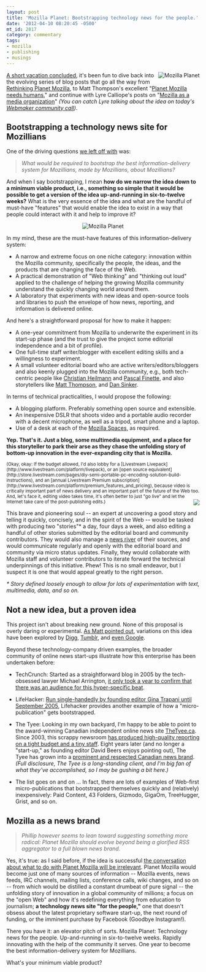 ```yaml
---
layout: post
title: 'Mozilla Planet: Bootstrapping technology news for the people.'
date: '2012-04-10 08:20:45 -0500'
mt_id: 2817
category: commentary
tags:
- mozilla
- publishing
- musings
---
```


<img src="/files/mozilla-planet-crop.jpg" alt="Mozilla Planet" style="float: right; margin: 0 0 10px 10px;" />

[A short vacation concluded](http://www.phillipadsmith.com/2012/04/mexico-adventures-in-san-cristobal-de-las-casas-chiapas.html), it's been fun to dive back into the evolving series of blog posts that go all the way from [Rethinking Planet Mozilla](http://www.phillipadsmith.com/2011/12/rethinking-planet-mozilla-the-challenge-of-too-much-signal.html), to Matt Thompson's excellent "[Planet Mozilla needs humans](http://openmatt.org/2012/03/19/planet-mozilla-needs-humans/)," and continue with Lyre Calliope's posts on "[Mozilla as a media organization](http://captaincalliope.net/2012/04/04/mozilla-as-a-media-organization-part-2/)" _(You can catch Lyre talking about the idea on today's [Webmaker community call](https://wiki.mozilla.org/Webmakers/Community_Calls))_.

## Bootstrapping a technology news site for Mozillians

One of the driving questions [we left off with](http://www.phillipadsmith.com/2012/03/an-information-delivery-system-for-mozillians-made-by-mozillians-about-mozillians.html) was:

> _What would be required to bootstrap the best information-delivery system for Mozillians, made by Mozillians, about Mozillians?_

And when I say bootstrapping, I mean **how do we narrow the idea down to a minimum viable product, i.e., something so simple that it would be possible to get a version of the idea up-and-running in six-to-twelve weeks?** What is the very essence of the idea and what are the handful of must-have "features" that would enable the idea to exist in a way that people could interact with it and help to improve it?

<div align="center"><img src="/files/mozilla-planet-full.jpg" alt="Mozilla Planet" /></div>

In my mind, these are the must-have features of this information-delivery system:

* A narrow and extreme focus on one niche category: innovation within the Mozilla community, specifically the people, the ideas, and the products that are changing the face of the Web.
* A practical demonstration of "Web thinking" and "thinking out loud" applied to the challenge of helping the growing Mozilla community understand the quickly changing world around them.
* A laboratory that experiments with new ideas and open-source tools and libraries to push the envelope of how news, reporting, and information is delivered online.

And here's a straightforward proposal for how to make it happen:

* A one-year commitment from Mozilla to underwrite the experiment in its start-up phase (and the trust to give the project some editorial independence and a bit of profile).
* One full-time staff writer/blogger with excellent editing skills and a willingness to experiment.
* A small volunteer editorial board who are active writers/editors/bloggers and also keenly plugged into the Mozilla community, e.g., both tech-centric people like [Christian Heilmann](http://christianheilmann.com/2012/04/09/evangelism-reps-some-tips-on-tech-blogging/) and [Pascal Finette](https://wiki.mozilla.org/Summer_Campaign_2012), and also storytellers like [Matt Thompson](http://openmatt.org), and [Dan Sinker](http://dansinker.com/).

In terms of technical practicalities, I would propose the following:

* A blogging platform. Preferably something open source and extensible.
* An inexpensive DSLR that shoots video and a portable audio recorder with a decent microphone, as well as a tripod, smart phone and a laptop.
* Use of a desk at each of the [Mozilla Spaces](http://www.mozilla.org/en-US/about/mozilla-spaces/), as required.

**Yep. That's it. Just a blog, some multimedia equipment, and a place for this storyteller to park their arse as they chase the unfolding story of bottom-up innovation in the ever-expanding city that is Mozilla.**

<small>
(Okay, okay: If the budget allowed, I'd also lobby for a [Livestream Livepack](http://www.livestream.com/platform/livepack), or an [open source equivalent](http://store.livestream.com/pages/diy-semi-portable-pc-encoding-solution-build-instructions), and an [annual Livestream Premium subscription](http://www.livestream.com/platform/premium_features_and_pricing), because video is critically important part of news delivery and an important part of the future of the Web too. And, let's face it, editing video takes time, it's often better to just "go live" and let the Internet take care of the post-publishing edits.)
</small>

<img src="http://images4.wikia.nocookie.net/__cb20101015155617/muppet/images/thumb/0/02/Kermit-Reporter.jpg/300px-Kermit-Reporter.jpg" style="float: right; margin: 0 0 10px 10px" />

This brave and pioneering soul -- an expert at uncovering a good story and telling it quickly, concisely, and in the spirit of the Web -- would be tasked with producing two "stories"\* a day, four days a week, and also editing a handful of other stories submitted by the editorial board and community contributors. They would also manage a [news river](http://www.niemanlab.org/2012/03/dave-winer-heres-why-every-news-organization-should-have-a-river/) of their sources, and would communicate regularly and openly with the editorial board and community via micro status updates. Finally, they would collaborate with Mozilla staff and volunteer contributors to iterate forward the technical underpinnings of this initiative. Phew! This is no small endeavor, but I suspect it is one that would appeal greatly to the right person.

_* Story defined loosely enough to allow for lots of experimentation with text, multimedia, data, and so on._

## Not a new idea, but a proven idea


This project isn't about breaking new ground. None of this proposal is overly daring or experimental. [As Matt pointed out](http://openmatt.org/2012/03/19/planet-mozilla-needs-humans/), variations on this idea have been explored by [Digg](http://revision3.com/diggnation/), [Tumblr](http://www.nytimes.com/2012/02/02/business/media/tumblr-hires-writers-to-cover-itself.html), and [even Google](http://mashable.com/2011/03/24/think-quarterly/).

Beyond these technology-company driven examples, the broader community of online news start-ups illustrate how this enterprise has been undertaken before:

* TechCrunch: Started as a straightforward blog in 2005 by the tech-obsessed lawyer Michael Arrington, [it only took a year to confirm that there was an audience for this hyper-specific beat](http://techcrunch.com/2006/06/12/techcrunch-turns-one-year-old/).

* LifeHacker: [Run single-handedly by founding editor Gina Trapani until September 2005](https://en.wikipedia.org/wiki/Lifehacker.com#Writers), Lifehacker provides another example of how a "micro-publication" gets bootstrapped.

* The Tyee: Looking in my own backyard, I'm happy to be able to point to the award-winning Canadian independent online news site [TheTyee.ca](http://www.thetyee.ca). Since 2003, this scrappy newsroom [has produced high-quality reporting on a tight budget and a tiny staff](http://www.journalism.co.uk/news-features/online-indy-news--rocky-style/s5/a5786/). Eight years later (and no longer a "start-up," as founding editor David Beers enjoys pointing out), The Tyee has grown into a [prominent and respected Canadian news brand](http://thetyee.ca/Mediacheck/2011/06/15/MurrowAward/). _(Full disclosure, The Tyee is a long-standing client, and I'm big fan of what they've accomplished, so I may be gushing a bit here.)_

* The list goes on and on ... In fact, there are lots of examples of Web-first micro-publications that bootstrapped themselves quickly and (relatively) inexpensively: Paid Content, 43 Folders, Gizmodo, GigaOm, TreeHugger, Grist, and so on.

## Mozilla as a news brand

> _Phillip however seems to lean toward suggesting something more radical: Planet Mozilla should evolve beyond being a glorified RSS aggregator to a full blown news brand._

Yes, it's true: as I said before, if the idea is successful [the conversation about what to do with Planet Mozilla will be irrelevant](http://www.phillipadsmith.com/2012/03/an-information-delivery-system-for-mozillians-made-by-mozillians-about-mozillians.html). Planet Mozilla would become just one of many sources of information -- Mozilla events, news feeds, IRC channels, mailing lists, conference calls, wiki changes, and so on -- from which would be distilled a constant drumbeat of pure signal -- the unfolding story of innovation in a global community of millions; a focus on the "open Web" and how it's redefining everything from education to journalism; **a technology news site "for the people,"** one that doesn't obsess about the latest proprietary software start-up, the next round of funding, or the imminent purchase by Facebook (Goodbye Instagram!).

There you have it: an elevator pitch of sorts. Mozilla Planet: Technology news for the people. Up-and-running in six-to-twelve weeks. Rapidly innovating with the help of the community it serves. One year to become the best information-delivery system for Mozillians.

What's your minimum viable product?
